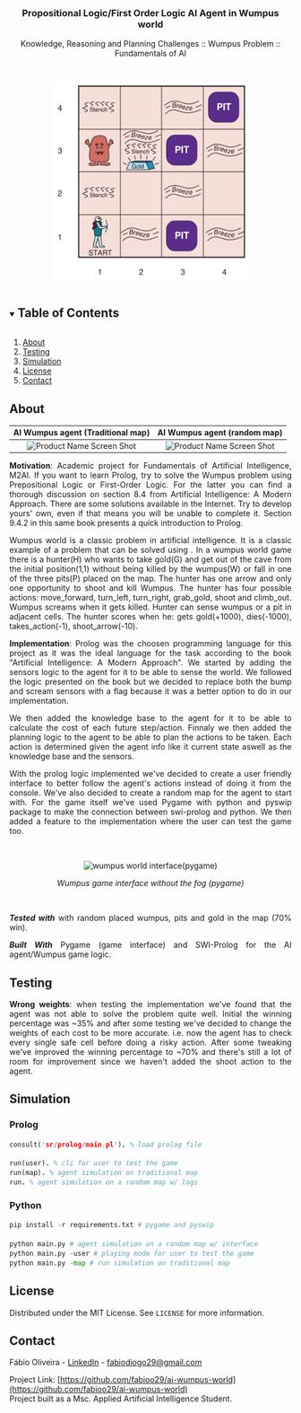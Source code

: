 <!-- PROJECT LOGO -->
<br />
<p align="center">

  <h3 align="center">Propositional Logic/First Order Logic AI Agent in Wumpus world</h3>

  <p align="center">
    Knowledge, Reasoning and Planning Challenges :: Wumpus Problem :: Fundamentals of AI 
    <br />
  </p>
  </br>
  <p align="center">
    <img src="images/wumpus-world.png" alt="original wumpus world map" width="350" height="350" />
  </p>
</p>

<!-- TABLE OF CONTENTS -->
<details open="open">
  <summary><h2 style="display: inline-block">Table of Contents</h2></summary>
  <ol>
    <li><a href="#about">About</a></li>
    <li><a href="#testing">Testing</a></li>
    <li><a href="#simulation">Simulation</a></li>
    <li><a href="#license">License</a></li>
    <li><a href="#contact">Contact</a></li>
  </ol>
</details>

<!-- ABOUT THE PROJECT -->

## About

|            AI Wumpus agent (Traditional map)            |            AI Wumpus agent (random map)            |
| :-----------------------------------------------------: | :------------------------------------------------: |
| ![Product Name Screen Shot](images/traditional_map.gif) | ![Product Name Screen Shot](images/random_map.gif) |

<div style="text-align: justify">
  
**Motivation**: Academic project for Fundamentals of Artificial Intelligence, M2AI. If you want to learn Prolog, try to solve the Wumpus problem using Prepositional Logic or First-Order Logic. For the latter you can find a thorough discussion on section 8.4 from Artificial Intelligence: A Modern Approach. There are some solutions available in the Internet. Try to develop yours' own, even if that means you will be unable to complete it. Section 9.4.2 in this same book presents a quick introduction to Prolog.

Wumpus world is a classic problem in artificial intelligence. It is a classic example of a problem that can be solved using . In a wumpus world game there is a hunter(H) who wants to take gold(G) and get out of the cave from the initial position(1,1) without being killed by the wumpus(W) or fall in one of the three pits(P) placed on the map. The hunter has one arrow and only one opportunity to shoot and kill Wumpus. The hunter has four possible actions: move_forward, turn_left, turn_right, grab_gold, shoot and climb_out. Wumpus screams when it gets killed. Hunter can sense wumpus or a pit in adjacent cells. The hunter scores when he: gets gold(+1000), dies(-1000), takes_action(-1), shoot_arrow(-10).

**Implementation**: Prolog was the choosen programming language for this project as it was the ideal language for the task according to the book "Artificial Intelligence: A Modern Approach". We started by adding the sensors logic to the agent for it to be able to sense the world. We followed the logic presented on the book but we decided to replace both the bump and scream sensors with a flag because it was a better option to do in our implementation.

We then added the knowledge base to the agent for it to be able to calculate the cost of each future step/action. Finnaly we then added the planning logic to the agent to be able to plan the actions to be taken.
Each action is determined given the agent info like it current state aswell as the knowledge base and the sensors.

With the prolog logic implemented we've decided to create a user friendly interface to better follow the agent's actions instead of doing it from the console. We've also decided to create a random map for the agent to start with. For the game itself we've used Pygame with python and pyswip package to make the connection between swi-prolog and python. We then added a feature to the implementation where the user can test the game too.

</br>    
<p align="center">
    <img src="images/interface.gif" alt="wumpus world interface(pygame)" width="400" height="400" />
    
<p align="center"><em>Wumpus game interface without the fog (pygame)</em></p>

  </p>
  </br>

**_Tested with_** with random placed wumpus, pits and gold in the map (70% win).

**_Built With_** Pygame (game interface) and SWI-Prolog for the AI agent/Wumpus game logic.

<!-- TESTING -->

## Testing

**Wrong weights**: when testing the implementation we've found that the agent was not able to solve the problem quite well. Initial the winning percentage was ~35% and after some testing we've decided to change the weights of each cost to be more accurate. i.e. now the agent has to check every single safe cell before doing a risky action.
After some tweaking we've improved the winning percentage to ~70% and there's still a lot of room for improvement since we haven't added the shoot action to the agent.

</div>

<!-- SIMULATION -->

## Simulation

### Prolog

```prolog
consult('sr/prolog/main.pl'). % load prolog file

run(user). % cli for user to test the game
run(map). % agent simulation on traditional map
run. % agent simulation on a random map w/ logs
```

### Python

```python
pip install -r requirements.txt # pygame and pyswip

python main.py # agent simulation on a random map w/ interface
python main.py -user # playing mode for user to test the game
python main.py -map # run simulation on traditional map
```

## License

Distributed under the MIT License. See `LICENSE` for more information.

<!-- CONTACT -->

## Contact

Fábio Oliveira - [LinkedIn](https://www.linkedin.com/in/fabioo29/) - fabiodiogo29@gmail.com

Project Link: [https://github.com/fabioo29/ai-wumpus-world](https://github.com/fabioo29/ai-wumpus-world)  
Project built as a Msc. Applied Artificial Intelligence Student.
